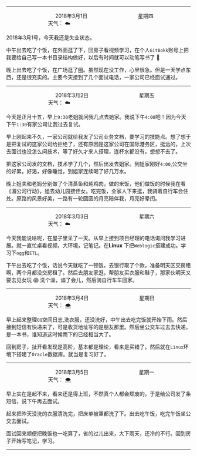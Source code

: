 ***
&nbsp;&nbsp;&nbsp;&nbsp;&nbsp;&nbsp;&nbsp;&nbsp;&nbsp;&nbsp;&nbsp;&nbsp;&nbsp;&nbsp;&nbsp;&nbsp;&nbsp;&nbsp;
&nbsp;&nbsp;&nbsp;&nbsp;&nbsp;&nbsp;&nbsp;&nbsp;&nbsp;&nbsp;&nbsp;&nbsp;&nbsp;&nbsp;           2018年3月1日
&nbsp;&nbsp;&nbsp;&nbsp;&nbsp;&nbsp;&nbsp;&nbsp;&nbsp;&nbsp;&nbsp;&nbsp;&nbsp;&nbsp;&nbsp;&nbsp;&nbsp;&nbsp;
&nbsp;&nbsp;&nbsp;&nbsp;&nbsp;&nbsp;&nbsp;&nbsp;&nbsp;&nbsp;&nbsp;&nbsp;&nbsp;&nbsp;                星期四
&nbsp;&nbsp;&nbsp;&nbsp;&nbsp;&nbsp;&nbsp;&nbsp;&nbsp;&nbsp;&nbsp;&nbsp;&nbsp;&nbsp;&nbsp;&nbsp;&nbsp;&nbsp;
&nbsp;&nbsp;&nbsp;&nbsp;&nbsp;&nbsp;&nbsp;&nbsp;&nbsp;&nbsp;&nbsp;&nbsp;&nbsp;&nbsp;&nbsp;&nbsp;&nbsp;&nbsp;
&nbsp;&nbsp;&nbsp;&nbsp;&nbsp;&nbsp;&nbsp;&nbsp;&nbsp;                                       天气： :cloud:


2018年3月1号，今天我还是失业状态。

中午出去吃了个饭，在外面逛了下，回房子看视频学习，在个人`GitBokk`账号上把我要给自己写一本书目录结构做好，以后有时间就可以动笔写书了 :ghost:

晚上出去吃了个饭，在广场逛了圈。虽然现在没工作，心里很急。但是一天学点东西，还是很充实的。主要今天接到了几个面试电话，一家公司已经面试通过。


***
&nbsp;&nbsp;&nbsp;&nbsp;&nbsp;&nbsp;&nbsp;&nbsp;&nbsp;&nbsp;&nbsp;&nbsp;&nbsp;&nbsp;&nbsp;&nbsp;&nbsp;&nbsp;
&nbsp;&nbsp;&nbsp;&nbsp;&nbsp;&nbsp;&nbsp;&nbsp;&nbsp;&nbsp;&nbsp;&nbsp;&nbsp;&nbsp;           2018年3月2日
&nbsp;&nbsp;&nbsp;&nbsp;&nbsp;&nbsp;&nbsp;&nbsp;&nbsp;&nbsp;&nbsp;&nbsp;&nbsp;&nbsp;&nbsp;&nbsp;&nbsp;&nbsp;
&nbsp;&nbsp;&nbsp;&nbsp;&nbsp;&nbsp;&nbsp;&nbsp;&nbsp;&nbsp;&nbsp;&nbsp;&nbsp;&nbsp;                星期五
&nbsp;&nbsp;&nbsp;&nbsp;&nbsp;&nbsp;&nbsp;&nbsp;&nbsp;&nbsp;&nbsp;&nbsp;&nbsp;&nbsp;&nbsp;&nbsp;&nbsp;&nbsp;
&nbsp;&nbsp;&nbsp;&nbsp;&nbsp;&nbsp;&nbsp;&nbsp;&nbsp;&nbsp;&nbsp;&nbsp;&nbsp;&nbsp;&nbsp;&nbsp;&nbsp;&nbsp;
&nbsp;&nbsp;&nbsp;&nbsp;&nbsp;&nbsp;&nbsp;&nbsp;&nbsp;                                       天气： :cloud:

今天是正月十五，早上`9:30`老姐就问我几点去她家。我说下午`4:00`吧！因为今天下午`1:30`有家公司让我过去复试。

早上刚起来不久，一家公司就给我发了公司业务文档，要学习的技能点。想了想于是把复试的这家公司给拒绝了，还有原因是这家公司在国际港务区，挺远的，上次去面试也没怎么问技术，等了好久才来人搭理，连杯水都没有，想想不去了。

把这家公司发的文档，技术学了几个，然后出发去姐家。到姐家刚好`4:00`,公交坐的好累，好渴，好像睡觉，到姐家连续喝了好几万水。

晚上姐夫和老妈分别做了个清蒸鱼和炖鸡肉，做的米饭，他们做饭的时候我在看《湄公河行动》，姐去幼儿园接侄女。吃完饭，全家人下来逛，我骑着自行车会住处。原路的风景好美，一路有一轮圆圆的月亮陪伴我，月亮好晕闰。

***
&nbsp;&nbsp;&nbsp;&nbsp;&nbsp;&nbsp;&nbsp;&nbsp;&nbsp;&nbsp;&nbsp;&nbsp;&nbsp;&nbsp;&nbsp;&nbsp;&nbsp;&nbsp;
&nbsp;&nbsp;&nbsp;&nbsp;&nbsp;&nbsp;&nbsp;&nbsp;&nbsp;&nbsp;&nbsp;&nbsp;&nbsp;&nbsp;           2018年3月3日
&nbsp;&nbsp;&nbsp;&nbsp;&nbsp;&nbsp;&nbsp;&nbsp;&nbsp;&nbsp;&nbsp;&nbsp;&nbsp;&nbsp;&nbsp;&nbsp;&nbsp;&nbsp;
&nbsp;&nbsp;&nbsp;&nbsp;&nbsp;&nbsp;&nbsp;&nbsp;&nbsp;&nbsp;&nbsp;&nbsp;&nbsp;&nbsp;                星期六
&nbsp;&nbsp;&nbsp;&nbsp;&nbsp;&nbsp;&nbsp;&nbsp;&nbsp;&nbsp;&nbsp;&nbsp;&nbsp;&nbsp;&nbsp;&nbsp;&nbsp;&nbsp;
&nbsp;&nbsp;&nbsp;&nbsp;&nbsp;&nbsp;&nbsp;&nbsp;&nbsp;&nbsp;&nbsp;&nbsp;&nbsp;&nbsp;&nbsp;&nbsp;&nbsp;&nbsp;
&nbsp;&nbsp;&nbsp;&nbsp;&nbsp;&nbsp;&nbsp;&nbsp;&nbsp;                                       天气： :cloud:



今天我能说啥呢，在屋子里呆了一天。从早上接到项目经理的电话询问我学习进展。就一直忙桌看视频，大环境，记笔记。在**Linux** 下把`Weblogic`搭建成功。学习下`ogg`和`ETL`。

下午出去吃了个饭，话说今天就吃了一顿饭。去银行取了个款，准备明天区交房租啊，两个月都没交房租了。然后去朋友家逛，帮朋友买衣服和鞋子，那家伙明天又要去见女玩 :scream: 洗个澡，谝了会儿，然后骑自行车车回家。


***
&nbsp;&nbsp;&nbsp;&nbsp;&nbsp;&nbsp;&nbsp;&nbsp;&nbsp;&nbsp;&nbsp;&nbsp;&nbsp;&nbsp;&nbsp;&nbsp;&nbsp;&nbsp;
&nbsp;&nbsp;&nbsp;&nbsp;&nbsp;&nbsp;&nbsp;&nbsp;&nbsp;&nbsp;&nbsp;&nbsp;&nbsp;&nbsp;           2018年3月4日
&nbsp;&nbsp;&nbsp;&nbsp;&nbsp;&nbsp;&nbsp;&nbsp;&nbsp;&nbsp;&nbsp;&nbsp;&nbsp;&nbsp;&nbsp;&nbsp;&nbsp;&nbsp;
&nbsp;&nbsp;&nbsp;&nbsp;&nbsp;&nbsp;&nbsp;&nbsp;&nbsp;&nbsp;&nbsp;&nbsp;&nbsp;&nbsp;                星期日
&nbsp;&nbsp;&nbsp;&nbsp;&nbsp;&nbsp;&nbsp;&nbsp;&nbsp;&nbsp;&nbsp;&nbsp;&nbsp;&nbsp;&nbsp;&nbsp;&nbsp;&nbsp;
&nbsp;&nbsp;&nbsp;&nbsp;&nbsp;&nbsp;&nbsp;&nbsp;&nbsp;&nbsp;&nbsp;&nbsp;&nbsp;&nbsp;&nbsp;&nbsp;&nbsp;&nbsp;
&nbsp;&nbsp;&nbsp;&nbsp;&nbsp;&nbsp;&nbsp;&nbsp;&nbsp;                                       天气： :cloud_with_snow:

早上起来整理`QQ`空间日志,洗衣服，还没洗好，中午出去吃完饭就开始下雨。然后接到短信有快递来了，可是收货地址写的是朋友那里。然后坐公交车过去去快递，是一本书，谁知道这时候雨下的已经相当大了。

回到房子，扯开看发现是高阶，基本都是理论，看来是买错了。然后就在`Linux`环境下搭建了`Oracle`数据库。就当是复习好了。


***
&nbsp;&nbsp;&nbsp;&nbsp;&nbsp;&nbsp;&nbsp;&nbsp;&nbsp;&nbsp;&nbsp;&nbsp;&nbsp;&nbsp;&nbsp;&nbsp;&nbsp;&nbsp;
&nbsp;&nbsp;&nbsp;&nbsp;&nbsp;&nbsp;&nbsp;&nbsp;&nbsp;&nbsp;&nbsp;&nbsp;&nbsp;&nbsp;           2018年3月5日
&nbsp;&nbsp;&nbsp;&nbsp;&nbsp;&nbsp;&nbsp;&nbsp;&nbsp;&nbsp;&nbsp;&nbsp;&nbsp;&nbsp;&nbsp;&nbsp;&nbsp;&nbsp;
&nbsp;&nbsp;&nbsp;&nbsp;&nbsp;&nbsp;&nbsp;&nbsp;&nbsp;&nbsp;&nbsp;&nbsp;&nbsp;&nbsp;                星期一
&nbsp;&nbsp;&nbsp;&nbsp;&nbsp;&nbsp;&nbsp;&nbsp;&nbsp;&nbsp;&nbsp;&nbsp;&nbsp;&nbsp;&nbsp;&nbsp;&nbsp;&nbsp;
&nbsp;&nbsp;&nbsp;&nbsp;&nbsp;&nbsp;&nbsp;&nbsp;&nbsp;&nbsp;&nbsp;&nbsp;&nbsp;&nbsp;&nbsp;&nbsp;&nbsp;&nbsp;
&nbsp;&nbsp;&nbsp;&nbsp;&nbsp;&nbsp;&nbsp;&nbsp;&nbsp;                                       天气： :cloud_with_snow:

早上实在是起不来，看来还是得上班，不然真个人都会颓废的。于是给公司发了条短信，说下午再去面试。

起来把昨天没洗的衣服清洗完，把床单被罩都洗了下。出去吃午饭，吃完午饭坐公交去面试。

面试回来顺便把晚饭也一吃算了，省的过儿出来，大下雨天，还冷的不行。回到房子开始写笔记，学习。











































***
